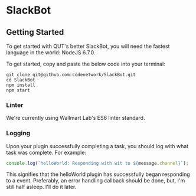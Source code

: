 # SlackBot
## Getting Started
To get started with QUT's better SlackBot, you will need the fastest language in the world:
NodeJS 6.7.0.

To get started, copy and paste the below code into your terminal:

```shell
git clone git@github.com:codenetwork/SlackBot.git
cd SlackBot
npm install
npm start
```

### Linter
We're currently using Wallmart Lab's ES6 linter standard.

### Logging
Upon your plugin successfully completing a task, you should log with what task was
complete. For example: 

```js
console.log(`helloWorld: Responding with wit to ${message.channel}`);
```

This signifies that the helloWorld plugin has successfully began responding to a event.
Preferably, an error handling callback should be done, but, I'm still half asleep.
I'll do it later.
